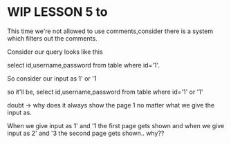 # WIP LESSON 5 to

This time we're not allowed to use comments,consider there is a system which filters out the comments.

Consider our query looks like this

select id,username,password from table where id='1'.

So consider our input as 1' or '1

so it'll be,
select id,username,password from table where id='1' or '1'

doubt -> why does it always show the page 1 no matter what we give the input as.

When we give input as 1' and '1 the first page gets shown and when we give input as 2'  and '3 the second page gets shown.. why??